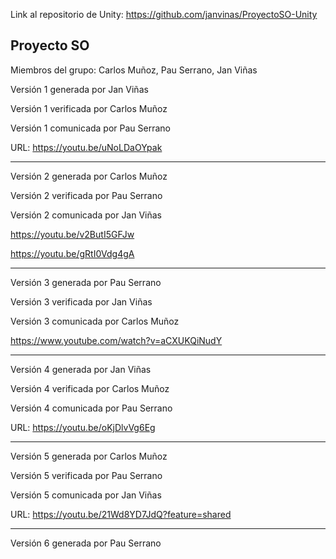 Link al repositorio de Unity: https://github.com/janvinas/ProyectoSO-Unity

## Proyecto SO
Miembros del grupo: Carlos Muñoz, Pau Serrano, Jan Viñas

Versión 1 generada por Jan Viñas

Versión 1 verificada por Carlos Muñoz

Versión 1 comunicada por Pau Serrano

URL: https://youtu.be/uNoLDaOYpak

---

Versión 2 generada por Carlos Muñoz

Versión 2 verificada por Pau Serrano

Versión 2 comunicada por Jan Viñas

https://youtu.be/v2ButI5GFJw

https://youtu.be/gRtI0Vdg4gA

---

Versión 3 generada por Pau Serrano

Versión 3 verificada por Jan Viñas

Versión 3 comunicada por Carlos Muñoz

https://www.youtube.com/watch?v=aCXUKQiNudY

---

Versión 4 generada por Jan Viñas

Versión 4 verificada por Carlos Muñoz

Versión 4 comunicada por Pau Serrano

URL: https://youtu.be/oKjDlvVg6Eg

---

Versión 5 generada por Carlos Muñoz

Versión 5 verificada por Pau Serrano

Versión 5 comunicada por Jan Viñas

URL: https://youtu.be/21Wd8YD7JdQ?feature=shared

---

Versión 6 generada por Pau Serrano
